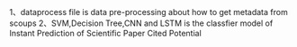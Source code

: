 1、dataprocess file is data pre-processing about how to get metadata from scoups
2、SVM,Decision Tree,CNN and LSTM is the classfier model of Instant Prediction of Scientific Paper Cited Potential 
